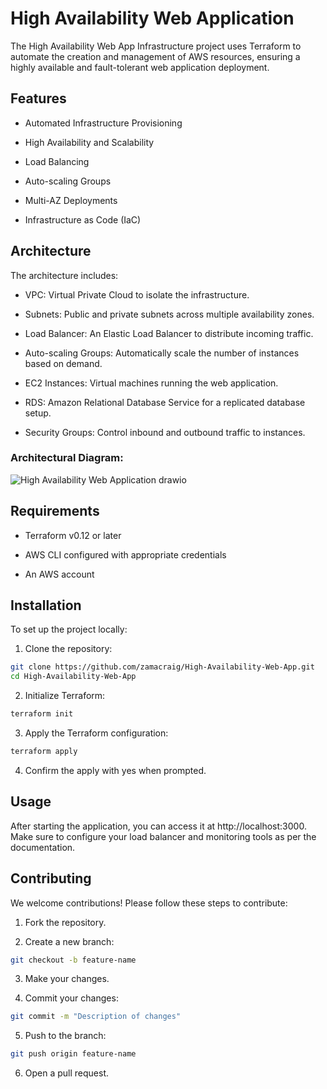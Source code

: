 # High Availability Web Application

The High Availability Web App Infrastructure project uses Terraform to automate the creation and management of AWS resources, ensuring a highly available and fault-tolerant web application deployment.

## Features
- Automated Infrastructure Provisioning

- High Availability and Scalability

- Load Balancing

- Auto-scaling Groups

- Multi-AZ Deployments

- Infrastructure as Code (IaC)

## Architecture
The architecture includes:

- VPC: Virtual Private Cloud to isolate the infrastructure.

- Subnets: Public and private subnets across multiple availability zones.

- Load Balancer: An Elastic Load Balancer to distribute incoming traffic.

- Auto-scaling Groups: Automatically scale the number of instances based on demand.

- EC2 Instances: Virtual machines running the web application.

- RDS: Amazon Relational Database Service for a replicated database setup.

- Security Groups: Control inbound and outbound traffic to instances.

### Architectural Diagram:

![High Availability Web Application drawio](https://github.com/user-attachments/assets/0184009a-9d01-4025-870d-552b50429dd7)


## Requirements
- Terraform v0.12 or later

- AWS CLI configured with appropriate credentials

- An AWS account

## Installation
To set up the project locally:

1. Clone the repository:

```bash
git clone https://github.com/zamacraig/High-Availability-Web-App.git
cd High-Availability-Web-App
```

2. Initialize Terraform:

```bash
terraform init
```

3. Apply the Terraform configuration:

```bash
terraform apply
```

4. Confirm the apply with yes when prompted.

## Usage
After starting the application, you can access it at http://localhost:3000. Make sure to configure your load balancer and monitoring tools as per the documentation.

## Contributing
We welcome contributions! Please follow these steps to contribute:

1. Fork the repository.

2. Create a new branch:

```bash
git checkout -b feature-name
```

3. Make your changes.

4. Commit your changes:

```bash
git commit -m "Description of changes"
```

5. Push to the branch:

```bash
git push origin feature-name
```

6. Open a pull request.
